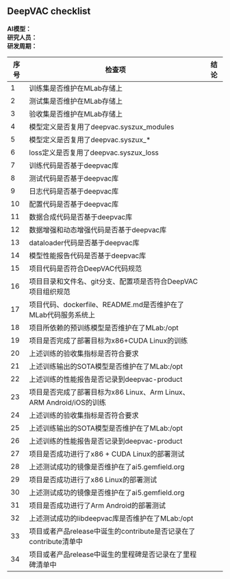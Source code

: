 ## DeepVAC checklist
**AI模型：**  
**研究人员：**  
**研发周期：**

| 序号 | 检查项      |  结论   |
|----|-------------|---------|
| 1 | 训练集是否维护在MLab存储上 |         |
| 2 | 测试集是否维护在MLab存储上 |         |
| 3 | 验收集是否维护在MLab存储上 |         |
| 4 | 模型定义是否复用了deepvac.syszux_modules |         |
| 5 | 模型定义是否复用了deepvac.syszux_* |         |
| 6 | loss定义是否复用了deepvac.syszux_loss |         |
| 7 | 训练代码是否基于deepvac库 |         |
| 8 | 测试代码是否基于deepvac库 |         |
| 9 | 日志代码是否基于deepvac库    |         |
|10 | 配置代码是否基于deepvac库    |         |
|11 | 数据合成代码是否基于deepvac库    |         |
|12 | 数据增强和动态增强代码是否基于deepvac库    |         |
|13 | dataloader代码是否基于deepvac库      |         |
|14 | 模型性能报告代码是否基于deepvac库    |         |
|15 | 项目代码是否符合DeepVAC代码规范     |         |
|16 | 项目目录和文件名、git分支、配置项是否符合DeepVAC项目组织规范    |         |
|17 | 项目代码、dockerfile、README.md是否维护在了MLab代码服务系统上    |         |
|18 | 项目所依赖的预训练模型是否维护在了MLab:/opt   |         |
|19 | 项目是否完成了部署目标为x86+CUDA Linux的训练     |         |
|20 | 上述训练的验收集指标是否符合要求    |         |
|21 | 上述训练输出的SOTA模型是否维护在了MLab:/opt    |         |
|22 | 上述训练的性能报告是否记录到deepvac-product     |         |
|23 | 项目是否完成了部署目标为x86 Linux、Arm Linux、ARM Android/iOS的训练     |        |
|24 | 上述训练的验收集指标是否符合要求    |         |
|25 | 上述训练输出的SOTA模型是否维护在了MLab:/opt    |         |
|26 | 上述训练的性能报告是否记录到deepvac-product     |         |
|27 | 项目是否成功进行了x86 + CUDA Linux的部署测试    |         |
|28 | 上述测试成功的镜像是否维护在了ai5.gemfield.org    |         |
|29 | 项目是否成功进行了x86 Linux的部署测试     |         |
|30 | 上述测试成功的镜像是否维护在了ai5.gemfield.org     |         |
|31 | 项目是否成功进行了Arm Android的部署测试     |         |
|32 | 上述测试成功的libdeepvac库是否维护在了MLab:/opt     |         |
|33 | 项目或者产品release中诞生的contribute是否记录在了contribute清单中     |         |
|34 | 项目或者产品release中诞生的里程碑是否记录在了里程碑清单中     |         |
